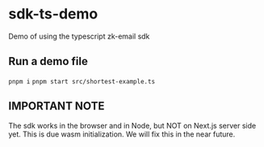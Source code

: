 # sdk-ts-demo
Demo of using the typescript zk-email sdk

## Run a demo file

`pnpm i`
`pnpm start src/shortest-example.ts`

## IMPORTANT NOTE

The sdk works in the browser and in Node, but NOT on Next.js server side yet.
This is due wasm initialization. We will fix this in the near future.
